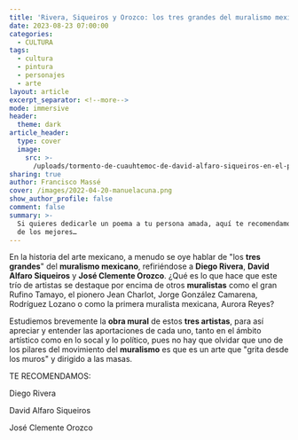 ```yaml
---
title: 'Rivera, Siqueiros y Orozco: los tres grandes del muralismo mexicano'
date: 2023-08-23 07:00:00
categories:
  - CULTURA
tags:
  - cultura
  - pintura
  - personajes
  - arte
layout: article
excerpt_separator: <!--more-->
mode: immersive
header:
  theme: dark
article_header:
  type: cover
  image:
    src: >-
      /uploads/tormento-de-cuauhtemoc-de-david-alfaro-siqueiros-en-el-palacio-de-bellas-artes-03.jpeg
sharing: true
author: Francisco Massé
cover: /images/2022-04-20-manuelacuna.png
show_author_profile: false
comment: false
summary: >-
  Si quieres dedicarle un poema a tu persona amada, aquí te recomendamos cinco
  de los mejores…
---
```

En la historia del arte mexicano, a menudo se oye hablar de "los **tres grandes**" del **muralismo mexicano**, refiriéndose a **Diego Rivera**, **David Alfaro Siqueiros** y **José Clemente Orozco**. ¿Qué es lo que hace que este trío de artistas se destaque por encima de otros **muralistas** como el gran Rufino Tamayo, el pionero Jean Charlot, Jorge González Camarena, Rodríguez Lozano o como la primera muralista mexicana, Aurora Reyes?

Estudiemos brevemente la **obra mural** de estos **tres artistas**, para así apreciar y entender las aportaciones de cada uno, tanto en el ámbito artístico como en lo socal y lo político, pues no hay que olvidar que uno de los pilares del movimiento del **muralismo** es que es un arte que "grita desde los muros" y dirigido a las masas.

TE RECOMENDAMOS:

Diego Rivera

David Alfaro Siqueiros

José Clemente Orozco